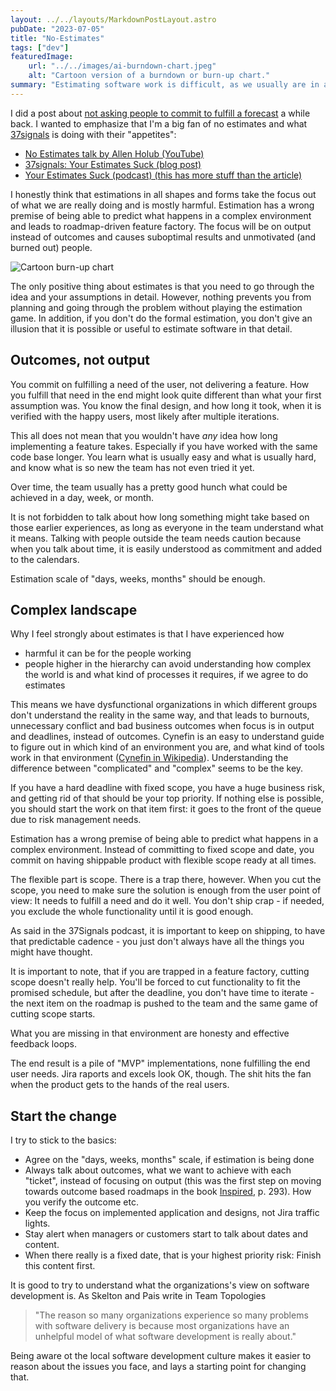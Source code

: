 ```yaml
---
layout: ../../layouts/MarkdownPostLayout.astro
pubDate: "2023-07-05"
title: "No-Estimates"
tags: ["dev"]
featuredImage: 
    url: "../../images/ai-burndown-chart.jpeg"
    alt: "Cartoon version of a burndown or burn-up chart."
summary: "Estimating software work is difficult, as we usually are in a complex, not complicated domain, and we know what the solution will look like and how long it took to create, after it has been validated with the end users. Days, weeks, months -scale should be enough for estimation, and if you need more detailed than that, you should probably stop and think why, and how to change that."
---
```

I did a post about [not asking people to commit to fulfill a forecast](https://arttuv.com/writings/commitment-vs-forecast) a while back. I wanted to emphasize that I'm a big fan of no estimates and what [37signals](https://37signals.com) is doing with their "appetites":
- [No Estimates talk by Allen Holub (YouTube)](https://youtu.be/QVBlnCTu9Ms)
- [37signals: Your Estimates Suck (blog post)](https://world.hey.com/dhh/your-estimates-suck-2b9f8445)
- [Your Estimates Suck (podcast) (this has more stuff than the article)](https://37signals.com/podcast/your-estimates-suck/)

I honestly think that estimations in all shapes and forms take the focus out of what we are really doing and is mostly harmful. Estimation has a wrong premise of being able to predict what happens in a complex environment and leads to roadmap-driven feature factory. The focus will be on output instead of outcomes and causes suboptimal results and unmotivated (and burned out) people.

![Cartoon burn-up chart](../../images/ai-burndown-chart.jpeg "Cartoon burn-up chart (midjourney)")

The only positive thing about estimates is that you need to go through the idea and your assumptions in detail. However, nothing prevents you from planning and going through the problem without playing the estimation game. In addition, if you don't do the formal estimation, you don't give an illusion that it is possible or useful to estimate software in that detail.

## Outcomes, not output

You commit on fulfilling a need of the user, not delivering a feature. How you fulfill that need in the end might look quite different than what your first assumption was. You know the final design, and how long it took, when it is verified with the happy users, most likely after multiple iterations.

This all does not mean that you wouldn't have *any* idea how long implementing a feature takes. Especially if you have worked with the same code base longer. You learn what is usually easy and what is usually hard, and know what is so new the team has not even tried it yet. 

Over time, the team usually has a pretty good hunch what could be achieved in a day, week, or month.

It is not forbidden to talk about how long something might take based on those earlier experiences, as long as everyone in the team understand what it means. Talking with people outside the team needs caution because when you talk about time, it is easily understood as commitment and added to the calendars.

Estimation scale of "days, weeks, months" should be enough.

## Complex landscape

Why I feel strongly about estimates is that I have experienced how
- harmful it can be for the people working
- people higher in the hierarchy can avoid understanding how complex the world is and what kind of processes it requires, if we agree to do estimates

This means we have dysfunctional organizations in which different groups don't understand the reality in the same way, and that leads to burnouts, unnecessary conflict and bad business outcomes when focus is in output and deadlines, instead of outcomes. Cynefin is an easy to understand guide to figure out in which kind of an environment you are, and what kind of tools work in that environment ([Cynefin in Wikipedia](https://en.wikipedia.org/wiki/Cynefin_framework)). Understanding the difference between "complicated" and "complex" seems to be the key.

If you have a hard deadline with fixed scope, you have a huge business risk, and getting rid of that should be your top priority. If nothing else is possible, you should start the work on that item first: it goes to the front of the queue due to risk management needs.

Estimation has a wrong premise of being able to predict what happens in a complex environment. Instead of committing to fixed scope and date, you commit on having shippable product with flexible scope ready at all times.

The flexible part is scope. There is a trap there, however. When you cut the scope, you need to make sure the solution is enough from the user point of view: It needs to fulfill a need and do it well. You don't ship crap - if needed, you exclude the whole functionality until it is good enough. 

As said in the 37Signals podcast, it is important to keep on shipping, to have that predictable cadence - you just don't always have all the things you might have thought.

It is important to note, that if you are trapped in a feature factory, cutting scope doesn't really help. You'll be forced to cut functionality to fit the promised schedule, but after the deadline, you don't have time to iterate - the next item on the roadmap is pushed to the team and the same game of cutting scope starts. 

What you are missing in that environment are honesty and effective feedback loops.

The end result is a pile of "MVP" implementations, none fulfilling the end user needs. Jira raports and excels look OK, though. The shit hits the fan when the product gets to the hands of the real users.

## Start the change

I try to stick to the basics: 
- Agree on the "days, weeks, months" scale, if estimation is being done
- Always talk about outcomes, what we want to achieve with each "ticket", instead of focusing on output (this was the first step on moving towards outcome based roadmaps in the book [Inspired](https://www.svpg.com/books/inspired-how-to-create-tech-products-customers-love-2nd-edition/), p. 293). How you verify the outcome etc.
- Keep the focus on implemented application and designs, not Jira traffic lights. 
- Stay alert when managers or customers start to talk about dates and content. 
- When there really is a fixed date, that is your highest priority risk: Finish this content first.

It is good to try to understand what the organizations's view on software development is. As Skelton and Pais write in Team Topologies
> "The reason so many organizations experience so many problems with software delivery is because most organizations have an unhelpful model of what software development is really about."

Being aware ot the local software development culture makes it easier to reason about the issues you face, and lays a starting point for changing that.